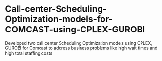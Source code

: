 # Call-center-Scheduling-Optimization-models-for-COMCAST-using-CPLEX-GUROBI
Developed two call center Scheduling Optimization models using CPLEX, GUROBI for Comcast to address business problems like high wait times and high total staffing costs 
